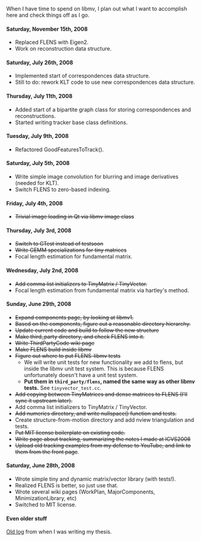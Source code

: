 When I have time to spend on libmv, I plan out what I want to accomplish here and check things off as I go.

#### Saturday, November 15th, 2008 ####
  * Replaced FLENS with Eigen2.
  * Work on reconstruction data structure.

#### Saturday, July 26th, 2008 ####
  * Implemented start of correspondences data structure.
  * Still to do: rework KLT code to use new correspondences data structure.

#### Thursday, July 11th, 2008 ####
  * Added start of a bipartite graph class for storing correspondences and reconstructions.
  * Started writing tracker base class definitions.

#### Tuesday, July 9th, 2008 ####
  * Refactored GoodFeaturesToTrack().

#### Saturday, July 5th, 2008 ####
  * Write simple image convolution for blurring and image derivatives (needed for KLT).
  * Switch FLENS to zero-based indexing.

#### Friday, July 4th, 2008 ####
  * ~~Trivial image loading in Qt via libmv image class~~

#### Thursday, July 3rd, 2008 ####
  * ~~Switch to GTest instead of testsoon~~
  * ~~Write GEMM specializations for tiny matrices~~
  * Focal length estimation for fundamental matrix.

#### Wednesday, July 2nd, 2008 ####
  * ~~Add comma list initializers to TinyMatrix / TinyVector.~~
  * Focal length estimation from fundamental matrix via hartley's method.

#### Sunday, June 29th, 2008 ####

  * ~~Expand components page, by looking at libmv1.~~
  * ~~Based on the components, figure out a reasonable directory hierarchy.~~
  * ~~Update current code and build to follow the new structure~~
  * ~~Make third\_party directory, and check FLENS into it.~~
  * ~~Write ThirdPartyCode wiki page~~
  * ~~Make FLENS build inside libmv~~
  * ~~Figure out where to put FLENS-libmv tests~~
    * We will write unit tests for new functionality we add to flens, but inside the libmv unit test system. This is because FLENS unfortunately doesn't have a unit test system.
    * **Put them in `third_party/flens`, named the same way as other libmv tests.** See `tinyvector_test.cc`.
  * ~~Add copying between TinyMatrices and dense matrices to FLENS (I'll sync it upstream later).~~
  * Add comma list initializers to TinyMatrix / TinyVector.
  * ~~Add numerics directory, and write nullspace() function and tests.~~
  * Create structure-from-motion directory and add nview triangulation and tests.
  * ~~Put MIT license boilerplate on existing code.~~
  * ~~Write page about tracking, summarizing the notes I made at ICVS2008~~
  * ~~Upload old tracking examples from my defense to YouTube, and link to them from the front page~~.

#### Saturday, June 28th, 2008 ####

  * Wrote simple tiny and dynamic matrix/vector library (with tests!).
  * Realized FLENS is better, so just use that.
  * Wrote several wiki pages (WorkPlan, MajorComponents, MinimizationLibrary, etc)
  * Switched to MIT license.

#### Even older stuff ####

[Old log](http://wiki.blender.org/index.php/User:Keir/TrackingDiary) from when I was writing my thesis.
